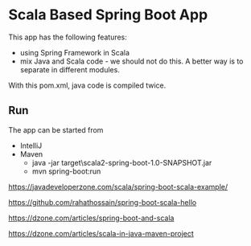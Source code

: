 # Scala Based Spring Boot App

This app has the following features:
- using Spring Framework in Scala
- mix Java and Scala code - we should not do this. A better way is to separate
  in different modules.

With this pom.xml, java code is compiled twice.
## Run
The app can be started from
- IntelliJ
- Maven
    - java -jar target\scala2-spring-boot-1.0-SNAPSHOT.jar
    - mvn spring-boot:run


https://javadeveloperzone.com/scala/spring-boot-scala-example/

https://github.com/rahathossain/spring-boot-scala-hello

https://dzone.com/articles/spring-boot-and-scala

https://dzone.com/articles/scala-in-java-maven-project
